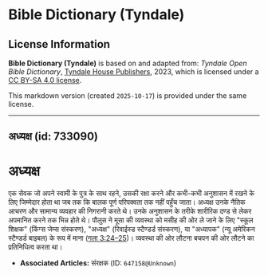 # Bible Dictionary (Tyndale)

## License Information

**Bible Dictionary (Tyndale)** is based on and adapted from: _Tyndale Open Bible Dictionary_, [Tyndale House Publishers](https://tyndaleopenresources.com/), 2023, which is licensed under a [CC BY-SA 4.0 license](https://creativecommons.org/licenses/by-sa/4.0/legalcode.en).

This markdown version (created `2025-10-17`) is provided under the same license.



--------------------------------

## अध्यक्ष (id: 733090)

अध्यक्ष
=======

एक सेवक जो अपने स्वामी के पुत्र के साथ रहने, उसकी रक्षा करने और कभी\-कभी अनुशासन में रखने के लिए जिम्मेदार होता था जब तक कि बालक पूर्ण परिपक्वता तक नहीं पहुँच जाता। अध्यक्ष उनके नैतिक आचरण और सामान्य व्यवहार की निगरानी करते थे। उनके अनुशासन के तरीके शारीरिक दण्ड से लेकर अपमानित करने तक भिन्न होते थे। पौलुस ने मूसा की व्यवस्था को मसीह की ओर ले जाने के लिए "स्कूल शिक्षक" (किंग्स जेम्स संस्करण), "अध्यक्ष" (रिवाईस्ड स्टैण्डर्ड संस्करण), या "अध्यापक" (न्यू अमेरिकन स्टैण्डर्ड बाइबल) के रूप में माना ([गला 3:24–25](https://ref.ly/Gal3:24-Gal3:25))। व्यवस्था की ओर लौटना बचपन की ओर लौटने का प्रतिनिधित्व करता था।

* **Associated Articles:** संरक्षक (ID: `647158@Unknown`)

